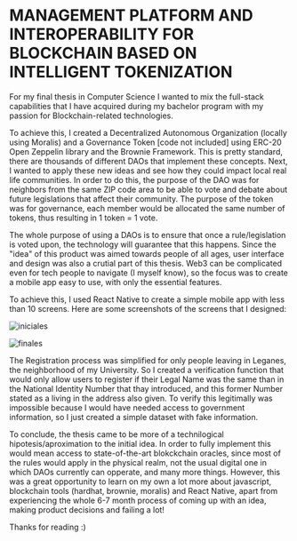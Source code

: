 # MANAGEMENT PLATFORM AND INTEROPERABILITY FOR BLOCKCHAIN BASED ON INTELLIGENT TOKENIZATION

For my final thesis in Computer Science I wanted to mix the full-stack capabilities that I have acquired during my bachelor program with my passion for Blockchain-related technologies.

To achieve this, I created a Decentralized Autonomous Organization (locally using Moralis) and a Governance Token [code not included] using ERC-20 Open Zeppelin library and the Brownie Framework.
This is pretty standard, there are thousands of different DAOs that implement these concepts. Next, I wanted to apply these new ideas and see how they could impact local real life communities. 
In order to do this, the purpose of the DAO was for neighbors from the same ZIP code area to be able to vote and debate about future legislations that affect their community.
The purpose of the token was for governance, each member would be allocated the same number of tokens, thus resulting in 1 token = 1 vote. 

The whole purpose of using a DAOs is to ensure that once a rule/legislation is voted upon, the technology will guarantee that this happens. Since the "idea" of this product
was aimed towards people of all ages, user interface and design was also a crutial part of this thesis. Web3 can be complicated even for tech people to navigate (I myself know), so
the focus was to create a mobile app easy to use, with only the essential features.

To achieve this, I used React Native to create a simple mobile app with less than 10 screens. Here are some screenshots of the screens that I designed: 

![iniciales](https://user-images.githubusercontent.com/42673884/202236743-04533345-dd8b-46cd-b398-4542ac677be3.png)

![finales](https://user-images.githubusercontent.com/42673884/202236822-7c540b74-c42d-429e-8fe0-b9efefb849ee.png)

The Registration process was simplified for only people leaving in Leganes, the neighborhood of my University. So I created a verification function that would only allow
users to register if their Legal Name was the same than in the National Identity Number that thay introduced, and this former Number stated as a living in the address also given.
To verify this legitimally was impossible because I would have needed access to government information, so I just created a simple dataset with fake information.

To conclude, the thesis came to be more of a technilogical hipotesis/aproximation to the initial idea. In order to fully implement this would mean access to state-of-the-art blokckchain oracles,
since most of the rules would apply in the physical realm, not the usual digital one in which DAOs currently can opperate, and many more things. However, this was a great
opportunity to learn on my own a lot more about javascript, blockchain tools (hardhat, brownie, moralis) and React Native, apart from experiencing the whole 6-7 month process
of coming up with an idea, making product decisions and failing a lot!

Thanks for reading :)
